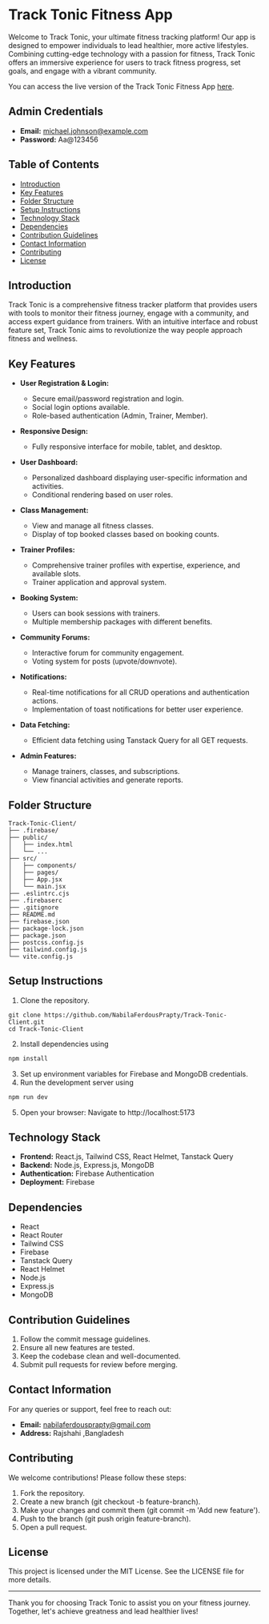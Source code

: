 

# Track Tonic Fitness App

Welcome to Track Tonic, your ultimate fitness tracking platform! Our app is designed to empower individuals to lead healthier, more active lifestyles. Combining cutting-edge technology with a passion for fitness, Track Tonic offers an immersive experience for users to track fitness progress, set goals, and engage with a vibrant community.

You can access the live version of the Track Tonic Fitness App [here](https://tracktonicfitnesstraining.web.app/).

## Admin Credentials

- **Email:** michael.johnson@example.com
- **Password:** Aa@123456

## Table of Contents

- [Introduction](#introduction)
- [Key Features](#key-features)
- [Folder Structure](#folder-structure)
- [Setup Instructions](#setup-instructions)
- [Technology Stack](#technology-stack)
- [Dependencies](#dependencies)
- [Contribution Guidelines](#contribution-guidelines)
- [Contact Information](#contact-information)
- [Contributing](#contributing)
- [License](#license)

## Introduction

Track Tonic is a comprehensive fitness tracker platform that provides users with tools to monitor their fitness journey, engage with a community, and access expert guidance from trainers. With an intuitive interface and robust feature set, Track Tonic aims to revolutionize the way people approach fitness and wellness.

## Key Features

- **User Registration & Login:**

  - Secure email/password registration and login.
  - Social login options available.
  - Role-based authentication (Admin, Trainer, Member).

- **Responsive Design:**

  - Fully responsive interface for mobile, tablet, and desktop.

- **User Dashboard:**

  - Personalized dashboard displaying user-specific information and activities.
  - Conditional rendering based on user roles.

- **Class Management:**

  - View and manage all fitness classes.
  - Display of top booked classes based on booking counts.

- **Trainer Profiles:**

  - Comprehensive trainer profiles with expertise, experience, and available slots.
  - Trainer application and approval system.

- **Booking System:**

  - Users can book sessions with trainers.
  - Multiple membership packages with different benefits.

- **Community Forums:**

  - Interactive forum for community engagement.
  - Voting system for posts (upvote/downvote).

- **Notifications:**

  - Real-time notifications for all CRUD operations and authentication actions.
  - Implementation of toast notifications for better user experience.

- **Data Fetching:**

  - Efficient data fetching using Tanstack Query for all GET requests.

- **Admin Features:**
  - Manage trainers, classes, and subscriptions.
  - View financial activities and generate reports.

## Folder Structure

```plaintext
Track-Tonic-Client/
├── .firebase/
├── public/
│   ├── index.html
│   └── ...
├── src/
│   ├── components/
│   ├── pages/
│   ├── App.jsx
│   └── main.jsx
├── .eslintrc.cjs
├── .firebaserc
├── .gitignore
├── README.md
├── firebase.json
├── package-lock.json
├── package.json
├── postcss.config.js
├── tailwind.config.js
└── vite.config.js
```

## Setup Instructions

1. Clone the repository.

```
git clone https://github.com/NabilaFerdousPrapty/Track-Tonic-Client.git
cd Track-Tonic-Client
```

2. Install dependencies using
 ```bash
 npm install
 ```
3. Set up environment variables for Firebase and MongoDB credentials.
4. Run the development server using 
``` bash
npm run dev
```
5. Open your browser:
Navigate to http://localhost:5173

## Technology Stack

- **Frontend:** React.js, Tailwind CSS, React Helmet, Tanstack Query
- **Backend:** Node.js, Express.js, MongoDB
- **Authentication:** Firebase Authentication
- **Deployment:** Firebase

## Dependencies

- React
- React Router
- Tailwind CSS
- Firebase
- Tanstack Query
- React Helmet
- Node.js
- Express.js
- MongoDB

## Contribution Guidelines

1. Follow the commit message guidelines.
2. Ensure all new features are tested.
3. Keep the codebase clean and well-documented.
4. Submit pull requests for review before merging.

## Contact Information

For any queries or support, feel free to reach out:

- **Email:** nabilaferdousprapty@gmail.com
- **Address:** Rajshahi ,Bangladesh
## Contributing
We welcome contributions! Please follow these steps:

1. Fork the repository.
2. Create a new branch (git checkout -b feature-branch).
3. Make your changes and commit them (git commit -m 'Add new feature').
4. Push to the branch (git push origin feature-branch).
5. Open a pull request.

## License

This project is licensed under the MIT License. See the LICENSE file for more details.

---

Thank you for choosing Track Tonic to assist you on your fitness journey. Together, let's achieve greatness and lead healthier lives!
